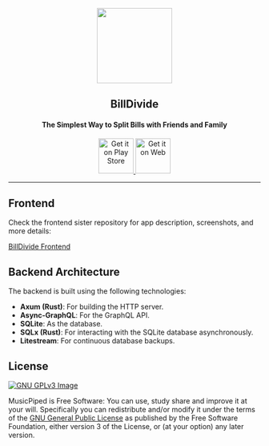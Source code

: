 <p align="center"><a href="https://github.com/deep-gaurav"><img src="https://billdivide.app/icon_filled.webp" width="150"></a></p> 
<h2 align="center"><b>BillDivide</b></h2>
<h4 align="center">The Simplest Way to Split Bills with Friends and Family</h4>
<p align="center"><a href="https://play.google.com/store/apps/details?id=app.billdivide&pcampaignid=pcampaignidMKT-Other-global-all-co-prtnr-py-PartBadge-Mar2515-1"><img height=70 src="https://play.google.com/intl/en_us/badges/static/images/badges/en_badge_web_generic.png" alt="Get it on Play Store">
<a href="https://billdivide.app/"><img height=70 src="https://billdivide.app/launch.png" alt="Get it on Web">
</a>
</p>

<hr>

## Frontend

Check the frontend sister repository for app description, screenshots, and more details:

[BillDivide Frontend](https://github.com/deep-gaurav/splitbuddy)

## Backend Architecture

The backend is built using the following technologies:

- **Axum (Rust)**: For building the HTTP server.
- **Async-GraphQL**: For the GraphQL API.
- **SQLite**: As the database.
- **SQLx (Rust)**: For interacting with the SQLite database asynchronously.
- **Litestream**: For continuous database backups.
## License
[![GNU GPLv3 Image](https://www.gnu.org/graphics/gplv3-127x51.png)](https://www.gnu.org/licenses/gpl-3.0.html)  

MusicPiped is Free Software: You can use, study share and improve it at your
will. Specifically you can redistribute and/or modify it under the terms of the
[GNU General Public License](https://www.gnu.org/licenses/gpl-3.0.html) as
published by the Free Software Foundation, either version 3 of the License, or
(at your option) any later version.
